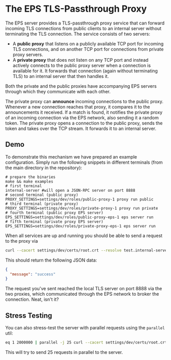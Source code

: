 # The EPS TLS-Passthrough Proxy

The EPS server provides a TLS-passthrough proxy service that can forward incoming TLS connections from public clients to an internal server without terminating the TLS connection. The service consists of two servers:

* A **public proxy** that listens on a publicly available TCP port for incoming TLS connections, and on another TCP port for connections from private proxy servers.
* A **private proxy** that does not listen on any TCP port and instead actively connects to the public proxy server when a connection is available for it. It forwards that connection (again without terminating TLS) to an internal server that then handles it.

Both the private and the public proxies have accompanying EPS servers through which they communicate with each other. 

The private proxy can **announce** incoming connections to the public proxy. Whenever a new connection reaches that proxy, it compares it to the announcements it received. If a match is found, it notifies the private proxy of an incoming connection via the EPS network, also sending it a random token. The private proxy opens a connection to the public proxy, sends the token and takes over the TCP stream. It forwards it to an internal server.

## Demo

To demonstrate this mechanism we have prepared an example configuration. Simply run the following snippets in different terminals (from the main directory in the repository):

```
# prepare the binaries
make && make examples
# first terminal
internal-server #will open a JSON-RPC server on port 8888
# second terminal (public proxy)
PROXY_SETTINGS=settings/dev/roles/public-proxy-1 proxy run public
# third terminal (private proxy)
PROXY_SETTINGS=settings/dev/roles/private-proxy-1 proxy run private
# fourth terminal (public proxy EPS server)
EPS_SETTINGS=settings/dev/roles/public-proxy-eps-1 eps server run
# fifth terminal (private proxy EPS server)
EPS_SETTINGS=settings/dev/roles/private-proxy-eps-1 eps server run
```

When all services are up and running you should be able to send a request to the proxy via

```bash
curl --cacert settings/dev/certs/root.crt --resolve test.internal-server.local:4433:127.0.0.1 https://test.internal-server.local:4433/jsonrpc | jq .

```

This should return the following JSON data:

```json
{
  "message": "success"
}
```

The request you've sent reached the local TLS server on port 8888 via the two proxies, which communicated through the EPS network to broker the connection. Neat, isn't it?

## Stress Testing

You can also stress-test the server with parallel requests using the `parallel`
util:

```bash
eq 1 2000000 | parallel -j 25 curl --cacert settings/dev/certs/root.crt --resolve test.internal-server.local:4433:127.0.0.1 https://test.internal-server.local:4433/jsonrpc --data "{}"
```

This will try to send 25 requests in parallel to the server.